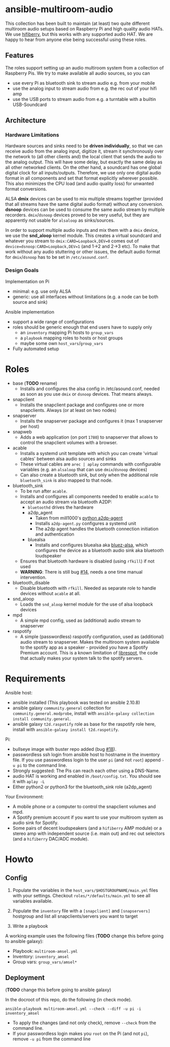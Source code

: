 # ansible-multiroom-audio
This collection has been built to maintain (at least) two quite different multiroom audio setups based on Raspberry Pi and high quality audio HATs. We use [hifiberry](https://www.hifiberry.com/), but this works with any supported audio HAT. We are happy to hear from anyone else being successful using these roles.

## Features 

The roles support setting up an audio multiroom system from a collection of Raspberry Pis. We try to make available all audio sources, so you can

* use every Pi as bluetooth sink to stream audio e.g. from your mobile
* use the analog input to stream audio from e.g. the rec out of your hifi amp
* use the USB ports to stream audio from e.g. a turntable with a builtin USB-Soundcard

## Architecture

### Hardware Limitations

Hardware sources and sinks need to be **driven individually**, so that we can receive audio from the analog input, digitize it, stream it synchronously 
over the network to (all other clients and) the local client that sends the audio to the analog output. This will have some delay,  but exactly the same delay 
as all other networked clients. On the other hand, a soundcard has one global digital clock for all inputs/outputs. Therefore, we use only one digital audio 
format in all components and set that format explicitly wherever possible. This also minimizes the CPU load (and audio quality loss) for unwanted format 
conversions.

ALSA **dmix** devices can be used to mix multiple streams together (provided that all streams have the same digital audio format) without any conversion. 
**dsnoop** devices can be used to consume the same audio stream by multiple recorders. `dmix`/`dsnoop` devices proved to be very useful, but they are
apparently not usable for `alsaloop` as sinks/sources.

In order to support multiple audio inputs and mix them with a `dmix` device, we use the **snd_aloop** 
kernel module. This creates a virtual soundcard and whatever you stream to `dmix:CARD=Loopback,DEV=0` comes out of `device=dsnoop:CARD=Loopback,DEV=1` 
(and 1->2 and 2->3 etc). To make that work without any audio stuttering or other issues, the default audio format for `dmix`/`dsnoop` has to be set
in `/etc/asound.conf`.

### Design Goals 
Implementation on Pi

* minimal: e.g. use only ALSA 
* generic: use all interfaces without limitations (e.g. a node can be both source and sink)

Ansible implementation

* support a wide range of configurations 
* roles should be generic enough that end users have to supply only
  * an `inventory` mapping Pi hosts to `group_vars`
  * a `playbook` mapping roles to hosts or host groups
  * maybe some own `host_vars`/`group_vars`
* Fully automated setup

# Roles
* base (**TODO** rename) 
  * Installs and configures the alsa config in /etc/asound.conf, needed as soon as you use `dmix` or `dsnoop` devices. That means always.
* snapclient
  * Installs the snapclient package and configures one or more snapclients. Always (or at least on two nodes)
* snapserver
  * Installs the snapserver package and configures it (max 1 snapserver per host)
* snapweb
  * Adds a web application (on port `1780`) to snapserver that allows to control the snapclient volumes with a browser.
* acable
  * Installs a systemd unit template with which you can create 'virtual cables' between alsa audio sources and sinks
  * These virtual cables are `arec | aplay` commands with configurable variables (e.g. an `alsaloop` that can use `dmix`/`dsnoop` devices)
  * Can also create a bluetooth sink, but only when the additional role `bluetooth_sink` is also mapped to that node.
* bluetooth_sink
  * To be run after `acable`.
  * Installs and configures all components needed to enable `acable`  to accept an audio stream via bluetooth A2DP:
    * `bluetoothd` drives the hardware
    * a2dp_agent
      * Taken from mill1000's [python a2dp-agent](https://gist.github.com/mill1000/74c7473ee3b4a5b13f6325e9994ff84c)
      * Installs `a2dp-agent.py` configures a systemd unit
      * The a2dp agent handles the bluetooth connection initiation and authentication
    * bluealsa
      * Installs and configures bluealsa aka [bluez-alsa](https://github.com/Arkq/bluez-alsa), which configures the device as a bluetooth audio sink aka bluetooth loudspeaker
  * Ensures that bluetooth hardware is disabled (using `rfkill`) if not used
  * **WARNING**: There is still bug [#14](https://github.com/Daenou/ansible-multiroom-audio/issues/14), needs a one time manual intervention. 
* bluetooth_disable
  * Disable bluetooth with `rfkill`. Needed as separate role to handle devices without `acable` at all.
* snd_aloop
  * Loads the `snd_aloop` kernel module for the use of alsa loopback devices
* mpd
  * A simple mpd config, used as (additional) audio stream to snapserver
* raspotify
  * A simple (passwordless) raspotify configuration, used as (additional) audio stream to snapserver. Makes the multiroom system available to the spotify app as a speaker - provided you have a Spotify Premium account. This is a known limitation of [librespot](https://github.com/librespot-org/librespot), the code that actually makes your system talk to the spotify servers.

# Requirements
Ansible host:

* ansible installed (This playbook was tested on ansible 2.10.8)
* ansible galaxy `community.general` collection for `community.general.modprobe`, install with `ansible-galaxy collection install community.general`.
* ansible galaxy `t2d.raspotify` role as base for the raspotify role here, install with `ansible-galaxy install t2d.raspotify`.

Pi:

* bullseye image with buster repo added (bug [#18](https://github.com/Daenou/ansible-multiroom-audio/issues/18)).
* passwordless ssh login from ansible host to hostname in the inventory file. If you use passwordless login to the user `pi` (and not `root`) append `-u pi` to the command line.
* Strongly suggested: The Pis can reach each other using a DNS-Name.
* audio HAT is working and enabled in `/boot/config.txt`. You should see it with `aplay -L`
* Either python2 or python3 for the bluetooth_sink role (a2dp_agent) 

Your Environment:
* A mobile phone or a computer to control the snapclient volumes and mpd.
* A Spotify premium account if you want to use your multiroom system as audio sink for Spotify.
* Some pairs of decent loudspeakers (and a `hifiberry` AMP module) or a stereo amp with independent source (i.e. main out) and rec out selectors (and a `hifiberry` DAC/ADC module). 

# Howto
## Config
1) Populate the variables in the `host_vars/$HOSTGROUPNAME/main.yml` files with your settings. Checkout `roles/*/defaults/main.yml` to see all variables available.

2) Populate the `inventory` file with a `[snapclient]` and `[snapservers]` hostgroup and list all snapclients/servers you want to target
3) Write a playbook

A working example uses the following files (**TODO** change this before going to ansible galaxy):
* Playbook: `multiroom-amsel.yml`
* Inventory: `inventory_amsel`
* Group vars: `group_vars/amsel*`

## Deployment
(**TODO** change this before going to ansible galaxy)

In the docroot of this repo, do the following (in check mode). 

```
ansible-playbook multiroom-amsel.yml --check --diff -u pi -i inventory_amsel
```

* To apply the changes (and not only check), remove `--check` from the command line. 
* If your passwordless login makes you `root` on the Pi (and not `pi`), remove `-u pi` from the command line
